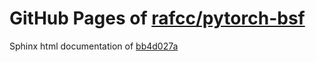 GitHub Pages of [rafcc/pytorch-bsf](https://github.com/rafcc/pytorch-bsf.git)
===
Sphinx html documentation of [bb4d027a](https://github.com/rafcc/pytorch-bsf/tree/bb4d027a90ff8e85283d17ae159aefb7f8c02294)
